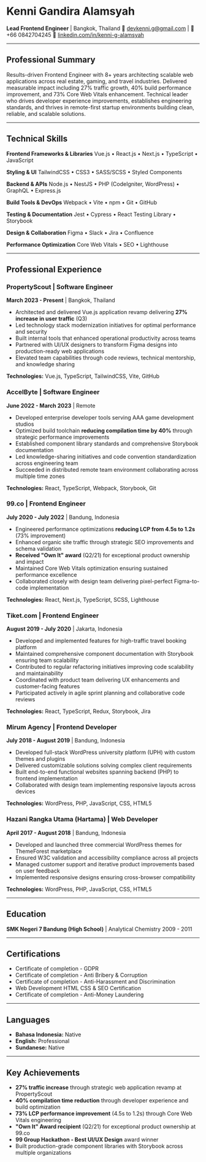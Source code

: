 # Kenni Gandira Alamsyah

**Lead Frontend Engineer** | Bangkok, Thailand
📧 devkenni.g@gmail.com | 📱 +66 0842704245
🔗 [linkedin.com/in/kenni-g-alamsyah](https://linkedin.com/in/kenni-g-alamsyah)

---

## Professional Summary

Results-driven Frontend Engineer with 8+ years architecting scalable web applications across real estate, gaming, and travel industries. Delivered measurable impact including 27% traffic growth, 40% build performance improvement, and 73% Core Web Vitals enhancement. Technical leader who drives developer experience improvements, establishes engineering standards, and thrives in remote-first startup environments building clean, reliable, and scalable solutions.

---

## Technical Skills

**Frontend Frameworks & Libraries**
Vue.js • React.js • Next.js • TypeScript • JavaScript

**Styling & UI**
TailwindCSS • CSS3 • SASS/SCSS • Styled Components

**Backend & APIs**
Node.js • NestJS • PHP (CodeIgniter, WordPress) • GraphQL • Express.js

**Build Tools & DevOps**
Webpack • Vite • npm • Git • GitHub

**Testing & Documentation**
Jest • Cypress • React Testing Library • Storybook

**Design & Collaboration**
Figma • Slack • Jira • Confluence

**Performance Optimization**
Core Web Vitals • SEO • Lighthouse

---

## Professional Experience

### PropertyScout | Software Engineer
**March 2023 - Present** | Bangkok, Thailand

- Architected and delivered Vue.js application revamp delivering **27% increase in user traffic** (Q3)
- Led technology stack modernization initiatives for optimal performance and security
- Built internal tools that enhanced operational productivity across teams
- Partnered with UI/UX designers to transform Figma designs into production-ready web applications
- Elevated team capabilities through code reviews, technical mentorship, and knowledge sharing

**Technologies:** Vue.js, TypeScript, TailwindCSS, Vite, GitHub

### AccelByte | Software Engineer
**June 2022 - March 2023** | Remote

- Developed enterprise developer tools serving AAA game development studios
- Optimized build toolchain **reducing compilation time by 40%** through strategic performance improvements
- Established component library standards and comprehensive Storybook documentation
- Led knowledge-sharing initiatives and code convention standardization across engineering team
- Succeeded in distributed remote team environment collaborating across multiple time zones

**Technologies:** React, TypeScript, Webpack, Storybook, Git

### 99.co | Frontend Engineer
**July 2020 - July 2022** | Bandung, Indonesia

- Engineered performance optimizations **reducing LCP from 4.5s to 1.2s** (73% improvement)
- Enhanced organic site traffic through strategic SEO improvements and schema validation
- **Received "Own It" award** (Q2/21) for exceptional product ownership and impact
- Maintained Core Web Vitals optimization ensuring sustained performance excellence
- Collaborated closely with design team delivering pixel-perfect Figma-to-code implementation

**Technologies:** React, Next.js, TypeScript, SCSS, Lighthouse

### Tiket.com | Frontend Engineer
**August 2019 - July 2020** | Jakarta, Indonesia

- Developed and implemented features for high-traffic travel booking platform
- Maintained comprehensive component documentation with Storybook ensuring team scalability
- Contributed to regular refactoring initiatives improving code scalability and maintainability
- Coordinated with product team delivering UX enhancements and customer-facing features
- Participated actively in agile sprint planning and collaborative code reviews

**Technologies:** React, TypeScript, Redux, Storybook, Jira

### Mirum Agency | Frontend Developer
**July 2018 - August 2019** | Bandung, Indonesia

- Developed full-stack WordPress university platform (UPH) with custom themes and plugins
- Delivered customizable solutions solving complex client requirements
- Built end-to-end functional websites spanning backend (PHP) to frontend implementation
- Collaborated with design team implementing responsive layouts across devices

**Technologies:** WordPress, PHP, JavaScript, CSS, HTML5

### Hazani Rangka Utama (Hartama) | Web Developer
**April 2017 - August 2018** | Bandung, Indonesia

- Developed and launched three commercial WordPress themes for ThemeForest marketplace
- Ensured W3C validation and accessibility compliance across all projects
- Managed customer support and iterative product improvements based on user feedback
- Implemented responsive designs ensuring cross-browser compatibility

**Technologies:** WordPress, PHP, JavaScript, CSS, HTML5

---

## Education

**SMK Negeri 7 Bandung (High School)** | Analytical Chemistry
2009 - 2011

---

## Certifications

- Certificate of completion - GDPR
- Certificate of completion - Anti Bribery & Corruption
- Certificate of completion - Anti-Harassment and Discrimination
- Web Development HTML CSS & SEO Certification
- Certificate of completion - Anti-Money Laundering

---

## Languages

- **Bahasa Indonesia:** Native
- **English:** Professional
- **Sundanese:** Native

---

## Key Achievements

- **27% traffic increase** through strategic web application revamp at PropertyScout
- **40% compilation time reduction** through developer experience and build optimization
- **73% LCP performance improvement** (4.5s to 1.2s) through Core Web Vitals engineering
- **"Own It" Award recipient** (Q2/21) for exceptional product ownership at 99.co
- **99 Group Hackathon - Best UI/UX Design** award winner
- Built production-grade component libraries with Storybook across multiple organizations
